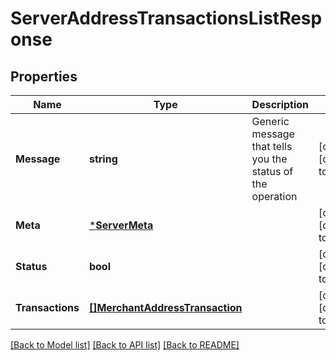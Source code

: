 # ServerAddressTransactionsListResponse

## Properties
Name | Type | Description | Notes
------------ | ------------- | ------------- | -------------
**Message** | **string** | Generic message that tells you the status of the operation | [optional] [default to null]
**Meta** | [***ServerMeta**](server.meta.md) |  | [optional] [default to null]
**Status** | **bool** |  | [optional] [default to null]
**Transactions** | [**[]MerchantAddressTransaction**](merchant.AddressTransaction.md) |  | [optional] [default to null]

[[Back to Model list]](../README.md#documentation-for-models) [[Back to API list]](../README.md#documentation-for-api-endpoints) [[Back to README]](../README.md)

